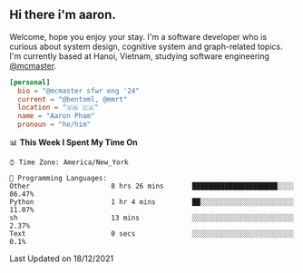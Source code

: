 <h2><b>Hi there i'm aaron. </b></h2>

Welcome, hope you enjoy your stay. I'm a software developer who is curious about system design, cognitive system and graph-related topics. I'm currently based at Hanoi, Vietnam, studying software engineering [@mcmaster](https://www.mcmaster.ca/).

```toml
[personal]
  bio = "@mcmaster sfwr eng '24"
  current = "@bentoml, @mmrt"
  location = "🇻🇳 🇨🇦"
  name = "Aaron Pham"
  pronoun = "he/him"
```
<!--<img src="https://github-readme-stats.vercel.app/api?username=aarnphm&show_icons=true&count_private=true&theme=dark" height="170"/>-->
<!--<img src="https://github-readme-stats.vercel.app/api/top-langs/?username=aarnphm&layout=compact&hide=css&theme=dark" height="170" />-->

<!--START_SECTION:waka-->
📊 **This Week I Spent My Time On** 

```text
⌚︎ Time Zone: America/New_York

💬 Programming Languages: 
Other                    8 hrs 26 mins       █████████████████████░░░░   86.47% 
Python                   1 hr 4 mins         ██░░░░░░░░░░░░░░░░░░░░░░░   11.07% 
sh                       13 mins             ░░░░░░░░░░░░░░░░░░░░░░░░░   2.37% 
Text                     0 secs              ░░░░░░░░░░░░░░░░░░░░░░░░░   0.1%

```


 Last Updated on 18/12/2021
<!--END_SECTION:waka-->
